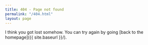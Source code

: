 ```yaml
---
title: 404 - Page not found
permalink: "/404.html"
layout: page
---
```


I think you got lost somehow. You can try again by going [back to the homepage]({{ site.baseurl }}/).

